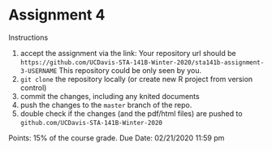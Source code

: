 # Assignment 4

Instructions

1. accept the assignment via the link: 
    Your repository url should be `https://github.com/UCDavis-STA-141B-Winter-2020/sta141b-assignment-3-USERNAME`
    This repository could be only seen by you.
1. `git clone` the repository locally (or create new R project from version control)
1. commit the changes, including any knited documents
1. push the changes to the `master` branch of the repo.
1. double check if the changes (and the pdf/html files) are pushed to `github.com/UCDavis-STA-141B-Winter-2020`


Points: 15% of the course grade.
Due Date: 02/21/2020 11:59 pm

